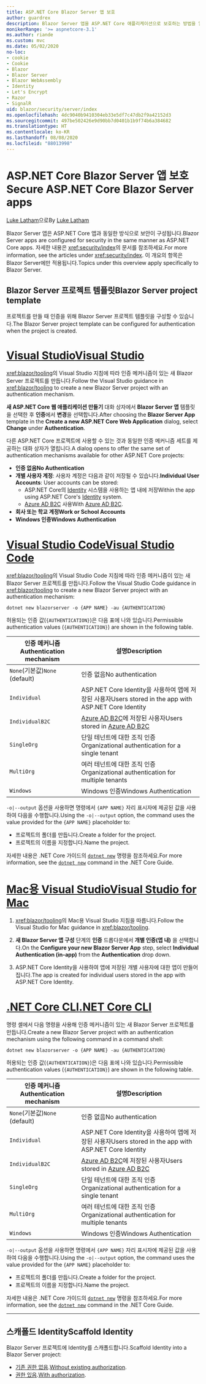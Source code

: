 ```yaml
---
title: ASP.NET Core Blazor Server 앱 보호
author: guardrex
description: Blazor Server 앱을 ASP.NET Core 애플리케이션으로 보호하는 방법을 알아봅니다.
monikerRange: '>= aspnetcore-3.1'
ms.author: riande
ms.custom: mvc
ms.date: 05/02/2020
no-loc:
- cookie
- Cookie
- Blazor
- Blazor Server
- Blazor WebAssembly
- Identity
- Let's Encrypt
- Razor
- SignalR
uid: blazor/security/server/index
ms.openlocfilehash: 4dc9040b9410304eb33e5df7c47db2f9a42152d3
ms.sourcegitcommit: 497be502426e9d90bb7d0401b1b9f74b6a384682
ms.translationtype: HT
ms.contentlocale: ko-KR
ms.lasthandoff: 08/08/2020
ms.locfileid: "88013998"
---
```

# <a name="secure-aspnet-core-no-locblazor-server-apps"></a><span data-ttu-id="cfd1a-103">ASP.NET Core Blazor Server 앱 보호</span><span class="sxs-lookup"><span data-stu-id="cfd1a-103">Secure ASP.NET Core Blazor Server apps</span></span>

<span data-ttu-id="cfd1a-104">[Luke Latham](https://github.com/guardrex)으로</span><span class="sxs-lookup"><span data-stu-id="cfd1a-104">By [Luke Latham](https://github.com/guardrex)</span></span>

<span data-ttu-id="cfd1a-105">Blazor Server 앱은 ASP.NET Core 앱과 동일한 방식으로 보안이 구성됩니다.</span><span class="sxs-lookup"><span data-stu-id="cfd1a-105">Blazor Server apps are configured for security in the same manner as ASP.NET Core apps.</span></span> <span data-ttu-id="cfd1a-106">자세한 내용은 <xref:security/index>의 문서를 참조하세요.</span><span class="sxs-lookup"><span data-stu-id="cfd1a-106">For more information, see the articles under <xref:security/index>.</span></span> <span data-ttu-id="cfd1a-107">이 개요의 항목은 Blazor Server에만 적용됩니다.</span><span class="sxs-lookup"><span data-stu-id="cfd1a-107">Topics under this overview apply specifically to Blazor Server.</span></span> 

## <a name="no-locblazor-server-project-template"></a><span data-ttu-id="cfd1a-108">Blazor Server 프로젝트 템플릿</span><span class="sxs-lookup"><span data-stu-id="cfd1a-108">Blazor Server project template</span></span>

<span data-ttu-id="cfd1a-109">프로젝트를 만들 때 인증을 위해 Blazor Server 프로젝트 템플릿을 구성할 수 있습니다.</span><span class="sxs-lookup"><span data-stu-id="cfd1a-109">The Blazor Server project template can be configured for authentication when the project is created.</span></span>

# <a name="visual-studio"></a>[<span data-ttu-id="cfd1a-110">Visual Studio</span><span class="sxs-lookup"><span data-stu-id="cfd1a-110">Visual Studio</span></span>](#tab/visual-studio)

<span data-ttu-id="cfd1a-111"><xref:blazor/tooling>의 Visual Studio 지침에 따라 인증 메커니즘이 있는 새 Blazor Server 프로젝트를 만듭니다.</span><span class="sxs-lookup"><span data-stu-id="cfd1a-111">Follow the Visual Studio guidance in <xref:blazor/tooling> to create a new Blazor Server project with an authentication mechanism.</span></span>

<span data-ttu-id="cfd1a-112">**새 ASP.NET Core 웹 애플리케이션 만들기** 대화 상자에서 **Blazor Server 앱** 템플릿을 선택한 후 **인증**에서 **변경**을 선택합니다.</span><span class="sxs-lookup"><span data-stu-id="cfd1a-112">After choosing the **Blazor Server App** template in the **Create a new ASP.NET Core Web Application** dialog, select **Change** under **Authentication**.</span></span>

<span data-ttu-id="cfd1a-113">다른 ASP.NET Core 프로젝트에 사용할 수 있는 것과 동일한 인증 메커니즘 세트를 제공하는 대화 상자가 열립니다.</span><span class="sxs-lookup"><span data-stu-id="cfd1a-113">A dialog opens to offer the same set of authentication mechanisms available for other ASP.NET Core projects:</span></span>

* <span data-ttu-id="cfd1a-114">**인증 없음**</span><span class="sxs-lookup"><span data-stu-id="cfd1a-114">**No Authentication**</span></span>
* <span data-ttu-id="cfd1a-115">**개별 사용자 계정**: 사용자 계정은 다음과 같이 저장될 수 있습니다.</span><span class="sxs-lookup"><span data-stu-id="cfd1a-115">**Individual User Accounts**: User accounts can be stored:</span></span>
  * <span data-ttu-id="cfd1a-116">ASP.NET Core의 [Identity](xref:security/authentication/identity) 시스템을 사용하는 앱 내에 저장</span><span class="sxs-lookup"><span data-stu-id="cfd1a-116">Within the app using ASP.NET Core's [Identity](xref:security/authentication/identity) system.</span></span>
  * <span data-ttu-id="cfd1a-117">[Azure AD B2C](xref:security/authentication/azure-ad-b2c) 사용</span><span class="sxs-lookup"><span data-stu-id="cfd1a-117">With [Azure AD B2C](xref:security/authentication/azure-ad-b2c).</span></span>
* <span data-ttu-id="cfd1a-118">**회사 또는 학교 계정**</span><span class="sxs-lookup"><span data-stu-id="cfd1a-118">**Work or School Accounts**</span></span>
* <span data-ttu-id="cfd1a-119">**Windows 인증**</span><span class="sxs-lookup"><span data-stu-id="cfd1a-119">**Windows Authentication**</span></span>

# <a name="visual-studio-code"></a>[<span data-ttu-id="cfd1a-120">Visual Studio Code</span><span class="sxs-lookup"><span data-stu-id="cfd1a-120">Visual Studio Code</span></span>](#tab/visual-studio-code)

<span data-ttu-id="cfd1a-121"><xref:blazor/tooling>의 Visual Studio Code 지침에 따라 인증 메커니즘이 있는 새 Blazor Server 프로젝트를 만듭니다.</span><span class="sxs-lookup"><span data-stu-id="cfd1a-121">Follow the Visual Studio Code guidance in <xref:blazor/tooling> to create a new Blazor Server project with an authentication mechanism:</span></span>

```dotnetcli
dotnet new blazorserver -o {APP NAME} -au {AUTHENTICATION}
```

<span data-ttu-id="cfd1a-122">허용되는 인증 값(`{AUTHENTICATION}`)은 다음 표에 나와 있습니다.</span><span class="sxs-lookup"><span data-stu-id="cfd1a-122">Permissible authentication values (`{AUTHENTICATION}`) are shown in the following table.</span></span>

| <span data-ttu-id="cfd1a-123">인증 메커니즘</span><span class="sxs-lookup"><span data-stu-id="cfd1a-123">Authentication mechanism</span></span> | <span data-ttu-id="cfd1a-124">설명</span><span class="sxs-lookup"><span data-stu-id="cfd1a-124">Description</span></span> |
| ------------------------ | ----------- |
| <span data-ttu-id="cfd1a-125">`None`(기본값)</span><span class="sxs-lookup"><span data-stu-id="cfd1a-125">`None` (default)</span></span>         | <span data-ttu-id="cfd1a-126">인증 없음</span><span class="sxs-lookup"><span data-stu-id="cfd1a-126">No authentication</span></span> |
| `Individual`             | <span data-ttu-id="cfd1a-127">ASP.NET Core Identity을 사용하여 앱에 저장된 사용자</span><span class="sxs-lookup"><span data-stu-id="cfd1a-127">Users stored in the app with ASP.NET Core Identity</span></span> |
| `IndividualB2C`          | <span data-ttu-id="cfd1a-128">[Azure AD B2C](xref:security/authentication/azure-ad-b2c)에 저장된 사용자</span><span class="sxs-lookup"><span data-stu-id="cfd1a-128">Users stored in [Azure AD B2C](xref:security/authentication/azure-ad-b2c)</span></span> |
| `SingleOrg`              | <span data-ttu-id="cfd1a-129">단일 테넌트에 대한 조직 인증</span><span class="sxs-lookup"><span data-stu-id="cfd1a-129">Organizational authentication for a single tenant</span></span> |
| `MultiOrg`               | <span data-ttu-id="cfd1a-130">여러 테넌트에 대한 조직 인증</span><span class="sxs-lookup"><span data-stu-id="cfd1a-130">Organizational authentication for multiple tenants</span></span> |
| `Windows`                | <span data-ttu-id="cfd1a-131">Windows 인증</span><span class="sxs-lookup"><span data-stu-id="cfd1a-131">Windows Authentication</span></span> |

<span data-ttu-id="cfd1a-132">`-o|--output` 옵션을 사용하면 명령에서 `{APP NAME}` 자리 표시자에 제공된 값을 사용하여 다음을 수행합니다.</span><span class="sxs-lookup"><span data-stu-id="cfd1a-132">Using the `-o|--output` option, the command uses the value provided for the `{APP NAME}` placeholder to:</span></span>

* <span data-ttu-id="cfd1a-133">프로젝트의 폴더를 만듭니다.</span><span class="sxs-lookup"><span data-stu-id="cfd1a-133">Create a folder for the project.</span></span>
* <span data-ttu-id="cfd1a-134">프로젝트의 이름을 지정합니다.</span><span class="sxs-lookup"><span data-stu-id="cfd1a-134">Name the project.</span></span>

<span data-ttu-id="cfd1a-135">자세한 내용은 .NET Core 가이드의 [`dotnet new`](/dotnet/core/tools/dotnet-new) 명령을 참조하세요.</span><span class="sxs-lookup"><span data-stu-id="cfd1a-135">For more information, see the [`dotnet new`](/dotnet/core/tools/dotnet-new) command in the .NET Core Guide.</span></span>

# <a name="visual-studio-for-mac"></a>[<span data-ttu-id="cfd1a-136">Mac용 Visual Studio</span><span class="sxs-lookup"><span data-stu-id="cfd1a-136">Visual Studio for Mac</span></span>](#tab/visual-studio-mac)

1. <span data-ttu-id="cfd1a-137"><xref:blazor/tooling>의 Mac용 Visual Studio 지침을 따릅니다.</span><span class="sxs-lookup"><span data-stu-id="cfd1a-137">Follow the Visual Studio for Mac guidance in <xref:blazor/tooling>.</span></span>

1. <span data-ttu-id="cfd1a-138">**새 Blazor Server 앱 구성** 단계의 **인증** 드롭다운에서 **개별 인증(앱 내)** 을 선택합니다.</span><span class="sxs-lookup"><span data-stu-id="cfd1a-138">On the **Configure your new Blazor Server App** step, select **Individual Authentication (in-app)** from the **Authentication** drop down.</span></span>

1. <span data-ttu-id="cfd1a-139">ASP.NET Core Identity을 사용하여 앱에 저장된 개별 사용자에 대한 앱이 만들어집니다.</span><span class="sxs-lookup"><span data-stu-id="cfd1a-139">The app is created for individual users stored in the app with ASP.NET Core Identity.</span></span>

# <a name="net-core-cli"></a>[<span data-ttu-id="cfd1a-140">.NET Core CLI</span><span class="sxs-lookup"><span data-stu-id="cfd1a-140">.NET Core CLI</span></span>](#tab/netcore-cli/)

<span data-ttu-id="cfd1a-141">명령 셸에서 다음 명령을 사용해 인증 메커니즘이 있는 새 Blazor Server 프로젝트를 만듭니다.</span><span class="sxs-lookup"><span data-stu-id="cfd1a-141">Create a new Blazor Server project with an authentication mechanism using the following command in a command shell:</span></span>

```dotnetcli
dotnet new blazorserver -o {APP NAME} -au {AUTHENTICATION}
```

<span data-ttu-id="cfd1a-142">허용되는 인증 값(`{AUTHENTICATION}`)은 다음 표에 나와 있습니다.</span><span class="sxs-lookup"><span data-stu-id="cfd1a-142">Permissible authentication values (`{AUTHENTICATION}`) are shown in the following table.</span></span>

| <span data-ttu-id="cfd1a-143">인증 메커니즘</span><span class="sxs-lookup"><span data-stu-id="cfd1a-143">Authentication mechanism</span></span> | <span data-ttu-id="cfd1a-144">설명</span><span class="sxs-lookup"><span data-stu-id="cfd1a-144">Description</span></span> |
| ------------------------ | ----------- |
| <span data-ttu-id="cfd1a-145">`None`(기본값)</span><span class="sxs-lookup"><span data-stu-id="cfd1a-145">`None` (default)</span></span>         | <span data-ttu-id="cfd1a-146">인증 없음</span><span class="sxs-lookup"><span data-stu-id="cfd1a-146">No authentication</span></span> |
| `Individual`             | <span data-ttu-id="cfd1a-147">ASP.NET Core Identity을 사용하여 앱에 저장된 사용자</span><span class="sxs-lookup"><span data-stu-id="cfd1a-147">Users stored in the app with ASP.NET Core Identity</span></span> |
| `IndividualB2C`          | <span data-ttu-id="cfd1a-148">[Azure AD B2C](xref:security/authentication/azure-ad-b2c)에 저장된 사용자</span><span class="sxs-lookup"><span data-stu-id="cfd1a-148">Users stored in [Azure AD B2C](xref:security/authentication/azure-ad-b2c)</span></span> |
| `SingleOrg`              | <span data-ttu-id="cfd1a-149">단일 테넌트에 대한 조직 인증</span><span class="sxs-lookup"><span data-stu-id="cfd1a-149">Organizational authentication for a single tenant</span></span> |
| `MultiOrg`               | <span data-ttu-id="cfd1a-150">여러 테넌트에 대한 조직 인증</span><span class="sxs-lookup"><span data-stu-id="cfd1a-150">Organizational authentication for multiple tenants</span></span> |
| `Windows`                | <span data-ttu-id="cfd1a-151">Windows 인증</span><span class="sxs-lookup"><span data-stu-id="cfd1a-151">Windows Authentication</span></span> |

<span data-ttu-id="cfd1a-152">`-o|--output` 옵션을 사용하면 명령에서 `{APP NAME}` 자리 표시자에 제공된 값을 사용하여 다음을 수행합니다.</span><span class="sxs-lookup"><span data-stu-id="cfd1a-152">Using the `-o|--output` option, the command uses the value provided for the `{APP NAME}` placeholder to:</span></span>

* <span data-ttu-id="cfd1a-153">프로젝트의 폴더를 만듭니다.</span><span class="sxs-lookup"><span data-stu-id="cfd1a-153">Create a folder for the project.</span></span>
* <span data-ttu-id="cfd1a-154">프로젝트의 이름을 지정합니다.</span><span class="sxs-lookup"><span data-stu-id="cfd1a-154">Name the project.</span></span>

<span data-ttu-id="cfd1a-155">자세한 내용은 .NET Core 가이드의 [`dotnet new`](/dotnet/core/tools/dotnet-new) 명령을 참조하세요.</span><span class="sxs-lookup"><span data-stu-id="cfd1a-155">For more information, see the [`dotnet new`](/dotnet/core/tools/dotnet-new) command in the .NET Core Guide.</span></span>

---

## <a name="scaffold-no-locidentity"></a><span data-ttu-id="cfd1a-156">스캐폴드 Identity</span><span class="sxs-lookup"><span data-stu-id="cfd1a-156">Scaffold Identity</span></span>

<span data-ttu-id="cfd1a-157">Blazor Server 프로젝트에 Identity를 스캐폴드합니다.</span><span class="sxs-lookup"><span data-stu-id="cfd1a-157">Scaffold Identity into a Blazor Server project:</span></span>

* <span data-ttu-id="cfd1a-158">[기존 권한 없음](xref:security/authentication/scaffold-identity#scaffold-identity-into-a-blazor-server-project-without-existing-authorization).</span><span class="sxs-lookup"><span data-stu-id="cfd1a-158">[Without existing authorization](xref:security/authentication/scaffold-identity#scaffold-identity-into-a-blazor-server-project-without-existing-authorization).</span></span>
* <span data-ttu-id="cfd1a-159">[권한 있음](xref:security/authentication/scaffold-identity#scaffold-identity-into-a-blazor-server-project-with-authorization).</span><span class="sxs-lookup"><span data-stu-id="cfd1a-159">[With authorization](xref:security/authentication/scaffold-identity#scaffold-identity-into-a-blazor-server-project-with-authorization).</span></span>
